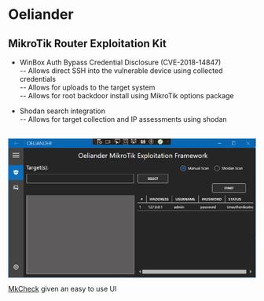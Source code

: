 # Oeliander

## MikroTik Router Exploitation Kit

- WinBox Auth Bypass Credential Disclosure (CVE-2018-14847) <br>
-- Allows direct SSH into the vulnerable device using collected credentials <br>
-- Allows for uploads to the target system <br>
-- Allows for root backdoor install using MikroTik options package <br>

- Shodan search integration <br>
-- Allows for target collection and IP assessments using shodan <br><br>


<p align="center">
	<img align="center" src="https://raw.githubusercontent.com/whiterabb17/OelianderSource/master/Screenshot.png">
</p>

<a href="https://github.com/whiterabb17/MkCheck">MkCheck</a> given an easy to use UI
